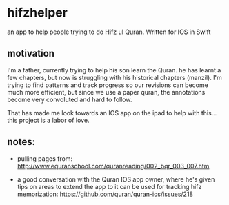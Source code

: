 # hifzhelper

an app to help people trying to do Hifz ul Quran. Written for IOS in Swift

## motivation

I'm a father, currently trying to help his son learn the Quran. he has learnt a few chapters, but now is struggling with his historical chapters (manzil). I'm trying to find patterns and track progress so our revisions can become much more efficient, but since we use a paper quran, the annotations become very convoluted and hard to follow.

That has made me look towards an IOS app on the ipad to help with this... this project is a labor of love. 

## notes:

- pulling pages from: http://www.equranschool.com/quranreading/002_bqr_003_007.htm

- a good conversation with the Quran IOS app owner, where he's given tips on areas to extend the app to it can be used for tracking hifz memorization:
https://github.com/quran/quran-ios/issues/218
